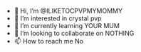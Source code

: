 - 👋 Hi, I’m @ILIKETOCPVPMYMOMMY
- 👀 I’m interested in crystal pvp
- 🌱 I’m currently learning YOUR MUM
- 💞️ I’m looking to collaborate on NOTHING
- 📫 How to reach me No

<!---
ILIKETOCPVPMYMOMMY/ILIKETOCPVPMYMOMMY is a ✨ special ✨ repository because its `README.md` (this file) appears on your GitHub profile.
You can click the Preview link to take a look at your changes.
--->
